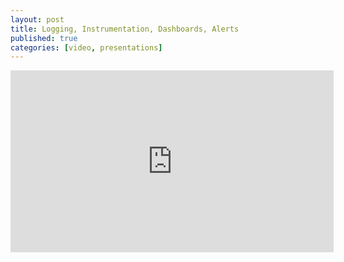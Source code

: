 ```yaml
---
layout: post
title: Logging, Instrumentation, Dashboards, Alerts
published: true
categories: [video, presentations]
---
```


<iframe width="517" height="291" src="https://www.youtube.com/embed/Mf5gVdmFo5k" frameborder="0" allow="accelerometer; autoplay; encrypted-media; gyroscope; picture-in-picture" allowfullscreen></iframe>

